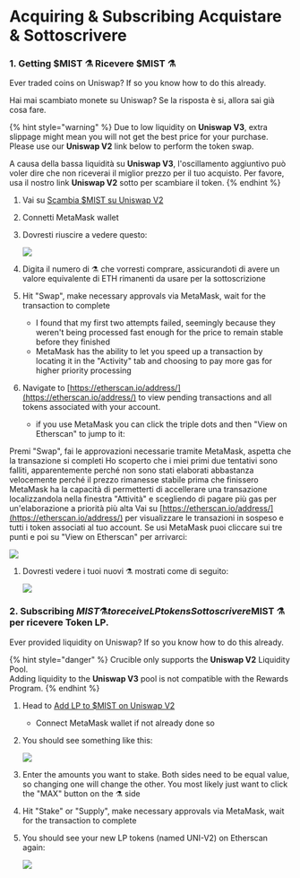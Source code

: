 # Acquiring & Subscribing Acquistare & Sottoscrivere

### 1. Getting $MIST ⚗️  Ricevere $MIST ⚗️ 

Ever traded coins on Uniswap? If so you know how to do this already.

Hai mai scambiato monete su Uniswap? Se la risposta è si, allora sai già cosa fare. 

{% hint style="warning" %}
Due to low liquidity on **Uniswap V3**, extra slippage might mean you will not get the best price for your purchase. Please use our **Uniswap V2** link below to perform the token swap.

A causa della bassa liquidità su **Uniswap V3**, l'oscillamento aggiuntivo può voler dire che non riceverai il miglior prezzo per il tuo acquisto. Per favore, usa il nostro link **Uniswap V2** sotto per scambiare il token. 
{% endhint %}

1. Vai su [Scambia  $MIST su Uniswap V2](https://app.uniswap.org/#/swap?outputCurrency=0x88acdd2a6425c3faae4bc9650fd7e27e0bebb7ab&use=V2)
2. Connetti MetaMask wallet
3. Dovresti riuscire a vedere questo:

    ![](https://i.imgur.com/5rzgvpf.png)

4. Digita il numero di ⚗️ che vorresti comprare, assicurandoti di avere un valore equivalente di ETH rimanenti da usare per la sottoscrizione
5. Hit "Swap", make necessary approvals via MetaMask, wait for the transaction to complete
   * I found that my first two attempts failed, seemingly because they weren't being processed fast enough for the price to remain stable before they finished
   * MetaMask has the ability to let you speed up a transaction by locating it in the "Activity" tab and choosing to pay more gas for higher priority processing
6. Navigate to [https://etherscan.io/address/](https://etherscan.io/address/) to view pending transactions and all tokens associated with your account.

   * if you use MetaMask you can click the triple dots and then "View on Etherscan" to jump to it:

Premi "Swap", fai le approvazioni necessarie tramite MetaMask, aspetta che la transazione si completi Ho scoperto che i miei primi due tentativi sono falliti, apparentemente perché non sono stati elaborati abbastanza velocemente perché il prezzo rimanesse stabile prima che finissero MetaMask ha la capacità di permetterti di accellerare una transazione localizzandola nella finestra "Attività" e scegliendo di pagare più gas per un'elaborazione a priorità più alta Vai su [https://etherscan.io/address/](https://etherscan.io/address/) per visualizzare le transazioni in sospeso e tutti i token associati al tuo account. Se usi MetaMask puoi cliccare sui tre punti e poi su "View on Etherscan" per arrivarci:



![](https://i.imgur.com/jdzodQP.png)

1. Dovresti vedere i tuoi nuovi ⚗️ mostrati come di seguito:

    ![](https://i.imgur.com/bF9wsrg.png)

### 2. Subscribing $MIST ⚗️ to receive LP tokens Sottoscrivere$MIST ⚗️ per ricevere Token LP. 

Ever provided liquidity on Uniswap? If so you know how to do this already.



{% hint style="danger" %}
Crucible only supports the **Uniswap V2** Liquidity Pool.   
Adding liquidity to the **Uniswap V3** pool is not compatible with the Rewards Program.
{% endhint %}

1. Head to [Add LP to $MIST on Uniswap V2](https://app.uniswap.org/#/add/v2/0x88acdd2a6425c3faae4bc9650fd7e27e0bebb7ab/ETH)
   * Connect MetaMask wallet if not already done so
2. You should see something like this:

    ![](https://i.imgur.com/7paIEyF.png)

3. Enter the amounts you want to stake. Both sides need to be equal value, so changing one will change the other. You most likely just want to click the "MAX" button on the ⚗️ side
4. Hit "Stake" or "Supply", make necessary approvals via MetaMask, wait for the transaction to complete
5. You should see your new LP tokens \(named UNI-V2\) on Etherscan again:

    ![](https://i.imgur.com/6hAoHGw.png)

## 


